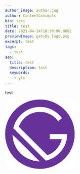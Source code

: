 ```yaml
---
author_image: author.png
author: ContentConcepts
bio: test
title: test
date: 2021-04-14T18:30:00.000Z
previewImage: gatsby_logo.png
excerpt: test
tags:
  - test
seo:
  title: test
  description: test
  keywords:
    - yts
---
```

test

![res](gatsby_logo.png "rws")